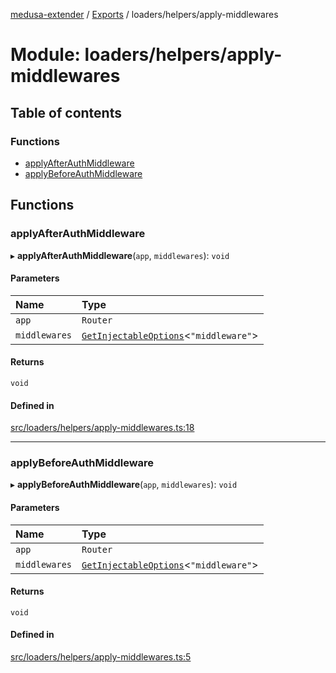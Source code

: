 [medusa-extender](../README.md) / [Exports](../modules.md) / loaders/helpers/apply-middlewares

# Module: loaders/helpers/apply-middlewares

## Table of contents

### Functions

- [applyAfterAuthMiddleware](loaders_helpers_apply_middlewares.md#applyafterauthmiddleware)
- [applyBeforeAuthMiddleware](loaders_helpers_apply_middlewares.md#applybeforeauthmiddleware)

## Functions

### applyAfterAuthMiddleware

▸ **applyAfterAuthMiddleware**(`app`, `middlewares`): `void`

#### Parameters

| Name | Type |
| :------ | :------ |
| `app` | `Router` |
| `middlewares` | [`GetInjectableOptions`](core_types.md#getinjectableoptions)<``"middleware"``\> |

#### Returns

`void`

#### Defined in

[src/loaders/helpers/apply-middlewares.ts:18](https://github.com/adrien2p/medusa-extender/blob/f57fceb/src/loaders/helpers/apply-middlewares.ts#L18)

___

### applyBeforeAuthMiddleware

▸ **applyBeforeAuthMiddleware**(`app`, `middlewares`): `void`

#### Parameters

| Name | Type |
| :------ | :------ |
| `app` | `Router` |
| `middlewares` | [`GetInjectableOptions`](core_types.md#getinjectableoptions)<``"middleware"``\> |

#### Returns

`void`

#### Defined in

[src/loaders/helpers/apply-middlewares.ts:5](https://github.com/adrien2p/medusa-extender/blob/f57fceb/src/loaders/helpers/apply-middlewares.ts#L5)

